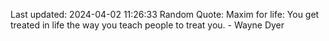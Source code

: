 Last updated: 2024-04-02 11:26:33
Random Quote: Maxim for life: You get treated in life the way you teach people to treat you. - Wayne Dyer